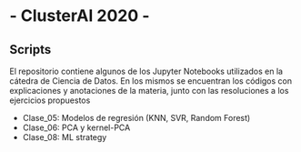 # - ClusterAI 2020 - 

## Scripts 

El repositorio contiene algunos de los Jupyter Notebooks utilizados en la cátedra de Ciencia de Datos. En los mismos se encuentran los códigos con explicaciones y anotaciones de la materia, junto con las resoluciones a los ejercicios propuestos
- Clase_05: Modelos de regresión (KNN, SVR, Random Forest)
- Clase_06: PCA y kernel-PCA
- Clase_08: ML strategy
